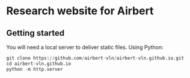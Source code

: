 # Research website for Airbert


## Getting started

You will need a local server to deliver static files. Using Python:

```python
git clone https://github.com/airbert-vln/airbert-vln.github.io.git
cd airbert-vln.github.io
python -m http.server
```



